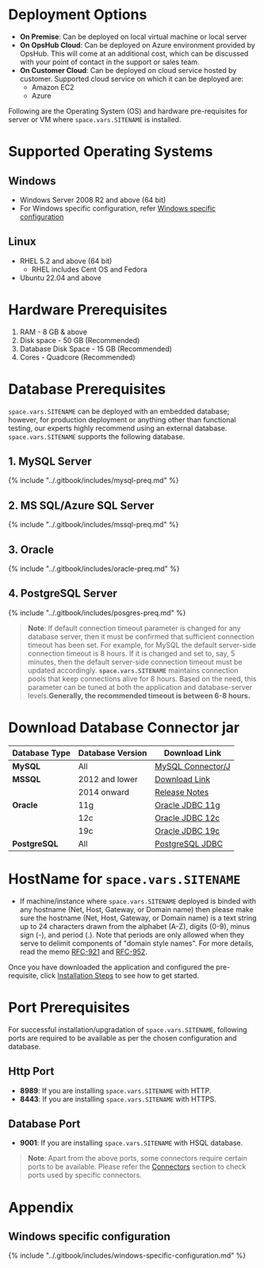 # Deployment Options

* **On Premise**: Can be deployed on local virtual machine or local server
* **On OpsHub Cloud**: Can be deployed on Azure environment provided by OpsHub. This will come at an additional cost, which can be discussed with your point of contact in the support or sales team.
* **On Customer Cloud**: Can be deployed on cloud service hosted by customer. Supported cloud service on which it can be deployed are:
  * Amazon EC2
  * Azure

Following are the Operating System (OS) and hardware pre-requisites for server or VM where <code class="expression">space.vars.SITENAME</code> is installed.

# Supported Operating Systems

## Windows

* Windows Server 2008 R2 and above (64 bit)
* For Windows specific configuration, refer [Windows specific configuration](prerequisites.md#windows-specific-configuration)

## Linux

* RHEL 5.2 and above (64 bit)
  * RHEL includes Cent OS and Fedora
* Ubuntu 22.04 and above

# Hardware Prerequisites

1. RAM - 8 GB & above
2. Disk space - 50 GB (Recommended)
3. Database Disk Space - 15 GB (Recommended)
4. Cores - Quadcore (Recommended)

# Database Prerequisites

<code class="expression">space.vars.SITENAME</code> can be deployed with an embedded database; however, for production deployment or anything other than functional testing, our experts highly recommend using an external database. <code class="expression">space.vars.SITENAME</code> supports the following database.

## 1. MySQL Server

{% include "../.gitbook/includes/mysql-preq.md" %}

## 2. MS SQL/Azure SQL Server

{% include "../.gitbook/includes/mssql-preq.md" %}

## 3. Oracle

{% include "../.gitbook/includes/oracle-preq.md" %}

## 4. PostgreSQL Server

{% include "../.gitbook/includes/posgres-preq.md" %}

> **Note**: If default connection timeout parameter is changed for any database server, then it must be confirmed that sufficient connection timeout has been set. For example, for MySQL the default server-side connection timeout is 8 hours. If it is changed and set to, say, 5 minutes, then the default server-side connection timeout must be updated accordingly. **<code class="expression">space.vars.SITENAME</code>** maintains connection pools that keep connections alive for 8 hours. Based on the need, this parameter can be tuned at both the application and database-server levels.**Generally, the recommended timeout is between 6-8 hours.**

# Download Database Connector jar

| Database Type  | Database Version | Download Link                                                                                                               |
| -------------- | ---------------- | --------------------------------------------------------------------------------------------------------------------------- |
| **MySQL**      | All              | [MySQL Connector/J](https://dev.mysql.com/downloads/connector/j)                                                            |
|  **MSSQL**     | 2012 and lower   | [Download Link](https://www.microsoft.com/en-in/download/details.aspx?id=11774)                                             |
|  | 2014 onward      | [Release Notes](https://learn.microsoft.com/en-us/sql/connect/jdbc/release-notes-for-the-jdbc-driver?view=sql-server-ver16) |
| **Oracle**     | 11g              | [Oracle JDBC 11g](https://www.oracle.com/jp/technical-resources/articles/features/jdbc/jdbc.html)                           |
|                | 12c              | [Oracle JDBC 12c](https://www.oracle.com/technetwork/database/features/jdbc/jdbc-drivers-12c-download-1958347.html)         |
|                | 19c              | [Oracle JDBC 19c](https://www.oracle.com/database/technologies/appdev/jdbc-ucp-19c-downloads.html)                          |
| **PostgreSQL** | All              | [PostgreSQL JDBC](https://jdbc.postgresql.org/download/)                                                                    |

# HostName for <code class="expression">space.vars.SITENAME</code>

* If machine/instance where <code class="expression">space.vars.SITENAME</code> deployed is binded with any hostname (Net, Host, Gateway, or Domain name) then please make sure the hostname (Net, Host, Gateway, or Domain name) is a text string up to 24 characters drawn from the alphabet (A-Z), digits (0-9), minus sign (-), and period (.). Note that periods are only allowed when they serve to delimit components of "domain style names". For more details, read the memo [RFC-921](https://tools.ietf.org/html/rfc921) and [RFC-952](https://tools.ietf.org/html/rfc952).

Once you have downloaded the application and configured the pre-requisite, click [Installation Steps](installation.md) to see how to get started.

# Port Prerequisites

For successful installation/upgradation of <code class="expression">space.vars.SITENAME</code>, following ports are required to be available as per the chosen configuration and database.

## Http Port

* **8989**: If you are installing <code class="expression">space.vars.SITENAME</code> with HTTP.
* **8443**: If you are installing <code class="expression">space.vars.SITENAME</code> with HTTPS.

## Database Port

* **9001**: If you are installing <code class="expression">space.vars.SITENAME</code> with HSQL database.

> **Note**: Apart from the above ports, some connectors require certain ports to be available. Please refer the [Connectors](../connectors/connectors.md) section to check ports used by specific connectors.

# Appendix
## Windows specific configuration

{% include "../.gitbook/includes/windows-specific-configuration.md" %}
